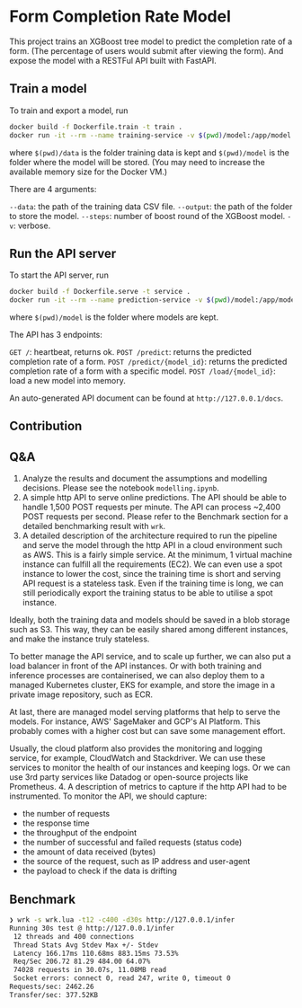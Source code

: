 # Form Completion Rate Model

This project trains an XGBoost tree model to predict the completion rate of a form. (The percentage of users would submit after viewing the form). And expose the model with a RESTFul API built with FastAPI.

## Train a model

To train and export a model, run

```sh
docker build -f Dockerfile.train -t train .
docker run -it --rm --name training-service -v $(pwd)/model:/app/model -v $(pwd)/data:/app/data train --data /app/data/completion_rate.csv --output /app/model/ --steps 10
```

where `$(pwd)/data` is the folder training data is kept and `$(pwd)/model` is the folder where the model will be stored. (You may need to increase the available memory size for the Docker VM.)

There are 4 arguments:

`--data`: the path of the training data CSV file.
`--output`: the path of the folder to store the model.
`--steps`: number of boost round of the XGBoost model.
`-v`: verbose.

## Run the API server

To start the API server, run

```sh
docker build -f Dockerfile.serve -t service .
docker run -it --rm --name prediction-service -v $(pwd)/model:/app/model -p 80:80 service
```

where `$(pwd)/model` is the folder where models are kept.

The API has 3 endpoints:

`GET /`: heartbeat, returns ok.
`POST /predict`: returns the predicted completion rate of a form.
`POST /predict/{model_id}`: returns the predicted completion rate of a form with a specific model.
`POST /load/{model_id}`: load a new model into memory.

An auto-generated API document can be found at `http://127.0.0.1/docs`.

## Contribution

## Q&A

1. Analyze the results and document the assumptions and modelling decisions.
Please see the notebook `modelling.ipynb`.
2. A simple http API to serve online predictions. The API should be able to handle 1,500 POST requests per minute.
The API can process ~2,400 POST requests per second. Please refer to the Benchmark section for a detailed benchmarking result with `wrk`.
3. A detailed description of the architecture required to run the pipeline and serve the model through the http API in a cloud environment such as AWS.
This is a fairly simple service. At the minimum, 1 virtual machine instance can fulfill all the requirements (EC2). We can even use a spot instance to lower the cost, since the training time is short and serving API request is a stateless task. Even if the training time is long, we can still periodically export the training status to be able to utilise a spot instance.

Ideally, both the training data and models should be saved in a blob storage such as S3. This way, they can be easily shared among different instances, and make the instance truly stateless.

To better manage the API service, and to scale up further, we can also put a load balancer in front of the API instances. Or with both training and inference processes are containerised, we can also deploy them to a managed Kubernetes cluster, EKS for example, and store the image in a private image repository, such as ECR.

At last, there are managed model serving platforms that help to serve the models. For instance, AWS' SageMaker and GCP's AI Platform. This probably comes with a higher cost but can save some management effort.

Usually, the cloud platform also provides the monitoring and logging service, for example, CloudWatch and Stackdriver. We can use these services to monitor the health of our instances and keeping logs. Or we can use 3rd party services like Datadog or open-source projects like Prometheus.
4. A description of metrics to capture if the http API had to be instrumented.
To monitor the API, we should capture:
- the number of requests
- the response time
- the throughput of the endpoint
- the number of successful and failed requests (status code)
- the amount of data received (bytes)
- the source of the request, such as IP address and user-agent
- the payload to check if the data is drifting

## Benchmark

```sh
❯ wrk -s wrk.lua -t12 -c400 -d30s http://127.0.0.1/infer
Running 30s test @ http://127.0.0.1/infer
 12 threads and 400 connections
 Thread Stats Avg Stdev Max +/- Stdev
 Latency 166.17ms 110.68ms 883.15ms 73.53%
 Req/Sec 206.72 81.29 484.00 64.07%
 74028 requests in 30.07s, 11.08MB read
 Socket errors: connect 0, read 247, write 0, timeout 0
Requests/sec: 2462.26
Transfer/sec: 377.52KB
```
